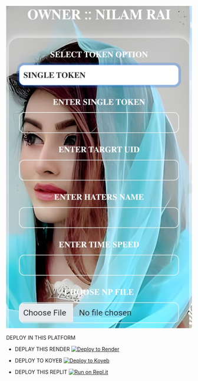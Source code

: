 ![logo](https://github.com/N1L4M/OFFLINE-LOADER/blob/main/INFO/Screenshot_20241024-193257_1.jpg)

DEPLOY IN THIS PLATFORM 

* DEPLAY THIS RENDER
[![Deploy to Render](https://render.com/images/deploy-to-render-button.svg)](https://render.com/deploy)

* DEPLOY TO KOYEB 
[![Deploy to Koyeb](https://www.koyeb.com/static/images/deploy/button.svg)](https://app.koyeb.com/deploy?type=git&repository=github.com/koyeb/example-flask&branch=main&name=flask-on-koyeb)

* DEPLOY THIS REPLIT 
[![Run on Repl.it](https://repl.it/badge/github/quiec/whatsAlfa)](https://replit.com/)

